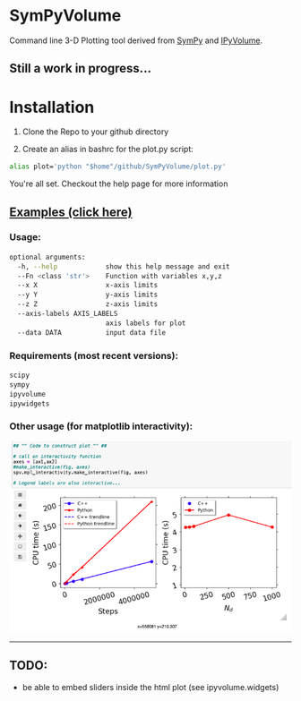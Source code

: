 # SymPyVolume
Command line 3-D Plotting tool derived from [SymPy](https://www.sympy.org/en/index.html) and [IPyVolume](https://ipyvolume.readthedocs.io/en/latest/).

## Still a work in progress...


# Installation

1. Clone the Repo to your github directory 

2. Create an alias in bashrc for the plot.py script:

```bash
alias plot='python "$home"/github/SymPyVolume/plot.py'
```

You're all set. Checkout the help page for more information


## [Examples (click here)](https://robraddi.github.io/SymPyVolume/index.html)


### Usage:

```bash
optional arguments:
  -h, --help            show this help message and exit
  --Fn <class 'str'>    Function with variables x,y,z
  --x X                 x-axis limits
  --y Y                 y-axis limits
  --z Z                 z-axis limits
  --axis-labels AXIS_LABELS
                        axis labels for plot
  --data DATA           input data file
```

### Requirements (most recent versions):
```bash
scipy
sympy
ipyvolume
ipywidgets
```

### Other usage (for matplotlib interactivity):

![](images/mpl_interactivity.png)


------------------


## TODO:

- be able to embed sliders inside the html plot (see ipyvolume.widgets)


